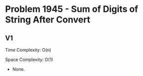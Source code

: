 # Problem 1945 - Sum of Digits of String After Convert

## V1

Time Complexity: O(n)

Space Complexity: O(1)

- None.
